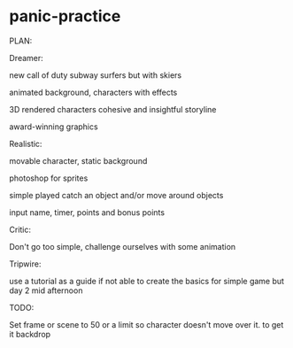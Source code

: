 # panic-practice

PLAN:

Dreamer:

new call of duty
subway surfers but with skiers

animated background, characters with effects

3D rendered characters
cohesive and insightful storyline

award-winning graphics

Realistic:

movable character, static background

photoshop for sprites

simple played catch an object and/or move around objects

input name, timer, points and bonus points

Critic:

Don't go too simple, challenge ourselves with some animation

Tripwire:

use a tutorial as a guide if not able to create the basics for simple game but day 2 mid afternoon

TODO:

Set frame or scene to 50 or a limit so character doesn't move over it.
to get it backdrop
